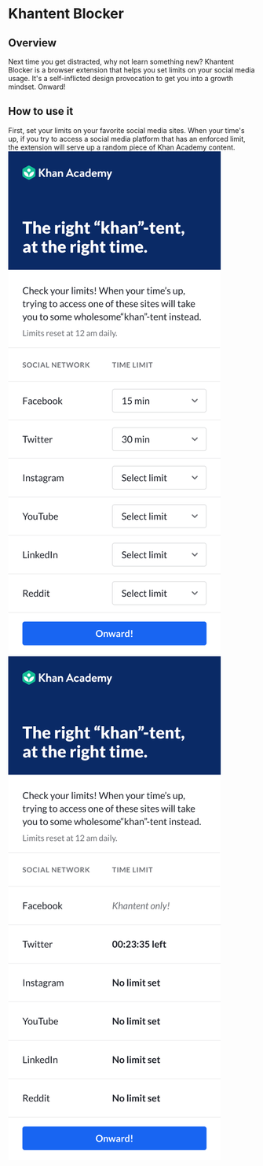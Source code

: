 # Khantent Blocker
## Overview
Next time you get distracted, why not learn something new? Khantent Blocker is a browser extension that helps you set limits on your social media usage. It's a self-inflicted design provocation to get you into a growth mindset. Onward!
## How to use it
First, set your limits on your favorite social media sites. When your time's up, if you try to access a social media platform that has an enforced limit, the extension will serve up a random piece of Khan Academy content.
![Khantent Blocker](images/Extension.png)
![Khantent Blocker](images/Extension-1.png)
